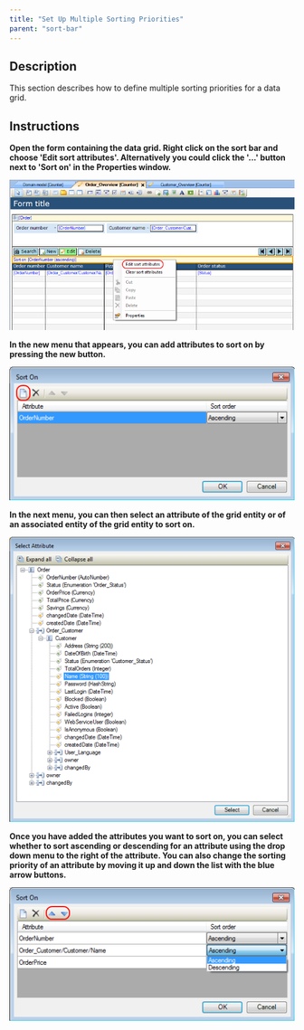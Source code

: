 ```yaml
---
title: "Set Up Multiple Sorting Priorities"
parent: "sort-bar"
---
```

## Description

This section describes how to define multiple sorting priorities for a data grid.

## Instructions

 **Open the form containing the data grid. Right click on the sort bar and choose 'Edit sort attributes'. Alternatively you could click the '...' button next to 'Sort on' in the Properties window.**

![](attachments/2621447/2752615.png)

 **In the new menu that appears, you can add attributes to sort on by pressing the new button.**

![](attachments/2621447/2752620.png)

 **In the next menu, you can then select an attribute of the grid entity or of an associated entity of the grid entity to sort on.**

![](attachments/2621447/2752621.png)

 **Once you have added the attributes you want to sort on, you can select whether to sort ascending or descending for an attribute using the drop down menu to the right of the attribute. You can also change the sorting priority of an attribute by moving it up and down the list with the blue arrow buttons.**

![](attachments/2621447/2752614.png)
